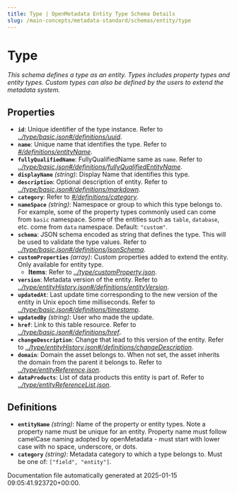 ```yaml
---
title: Type | OpenMetadata Entity Type Schema Details
slug: /main-concepts/metadata-standard/schemas/entity/type
---
```


# Type

*This schema defines a type as an entity. Types includes property types and entity types. Custom types can also be defined by the users to extend the metadata system.*

## Properties

- **`id`**: Unique identifier of the type instance. Refer to *[../type/basic.json#/definitions/uuid](#/type/basic.json#/definitions/uuid)*.
- **`name`**: Unique name that identifies the type. Refer to *[#/definitions/entityName](#definitions/entityName)*.
- **`fullyQualifiedName`**: FullyQualifiedName same as `name`. Refer to *[../type/basic.json#/definitions/fullyQualifiedEntityName](#/type/basic.json#/definitions/fullyQualifiedEntityName)*.
- **`displayName`** *(string)*: Display Name that identifies this type.
- **`description`**: Optional description of entity. Refer to *[../type/basic.json#/definitions/markdown](#/type/basic.json#/definitions/markdown)*.
- **`category`**: Refer to *[#/definitions/category](#definitions/category)*.
- **`nameSpace`** *(string)*: Namespace or group to which this type belongs to. For example, some of the property types commonly used can come from `basic` namespace. Some of the entities such as `table`, `database`, etc. come from `data` namespace. Default: `"custom"`.
- **`schema`**: JSON schema encoded as string that defines the type. This will be used to validate the type values. Refer to *[../type/basic.json#/definitions/jsonSchema](#/type/basic.json#/definitions/jsonSchema)*.
- **`customProperties`** *(array)*: Custom properties added to extend the entity. Only available for entity type.
  - **Items**: Refer to *[../type/customProperty.json](#/type/customProperty.json)*.
- **`version`**: Metadata version of the entity. Refer to *[../type/entityHistory.json#/definitions/entityVersion](#/type/entityHistory.json#/definitions/entityVersion)*.
- **`updatedAt`**: Last update time corresponding to the new version of the entity in Unix epoch time milliseconds. Refer to *[../type/basic.json#/definitions/timestamp](#/type/basic.json#/definitions/timestamp)*.
- **`updatedBy`** *(string)*: User who made the update.
- **`href`**: Link to this table resource. Refer to *[../type/basic.json#/definitions/href](#/type/basic.json#/definitions/href)*.
- **`changeDescription`**: Change that lead to this version of the entity. Refer to *[../type/entityHistory.json#/definitions/changeDescription](#/type/entityHistory.json#/definitions/changeDescription)*.
- **`domain`**: Domain the asset belongs to. When not set, the asset inherits the domain from the parent it belongs to. Refer to *[../type/entityReference.json](#/type/entityReference.json)*.
- **`dataProducts`**: List of data products this entity is part of. Refer to *[../type/entityReferenceList.json](#/type/entityReferenceList.json)*.
## Definitions

- **`entityName`** *(string)*: Name of the property or entity types. Note a property name must be unique for an entity. Property name must follow camelCase naming adopted by openMetadata - must start with lower case with no space, underscore, or dots.
- **`category`** *(string)*: Metadata category to which a type belongs to. Must be one of: `["field", "entity"]`.


Documentation file automatically generated at 2025-01-15 09:05:41.923720+00:00.
